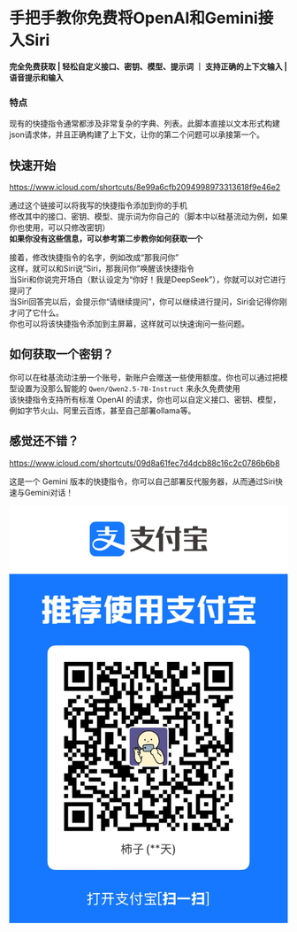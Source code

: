 # 手把手教你免费将OpenAI和Gemini接入Siri

**完全免费获取 | 轻松自定义接口、密钥、模型、提示词 ｜ 支持正确的上下文输入 | 语音提示和输入**

### 特点
现有的快捷指令通常都涉及非常复杂的字典、列表。此脚本直接以文本形式构建json请求体，并且正确构建了上下文，让你的第二个问题可以承接第一个。

## 快速开始

https://www.icloud.com/shortcuts/8e99a6cfb2094998973313618f9e46e2

通过这个链接可以将我写的快捷指令添加到你的手机  
修改其中的接口、密钥、模型、提示词为你自己的（脚本中以硅基流动为例，如果你也使用，可以只修改密钥）  
**如果你没有这些信息，可以参考第二步教你如何获取一个**  

接着，修改快捷指令的名字，例如改成“那我问你”  
这样，就可以和Siri说“Siri，那我问你”唤醒该快捷指令  
当Siri和你说完开场白（默认设定为“你好！我是DeepSeek”），你就可以对它进行提问了  
当Siri回答完以后，会提示你“请继续提问”，你可以继续进行提问，Siri会记得你刚才问了它什么。  
你也可以将该快捷指令添加到主屏幕，这样就可以快速询问一些问题。  

## 如何获取一个密钥？

你可以在硅基流动注册一个账号，新账户会赠送一些使用额度。你也可以通过把模型设置为没那么智能的 `Qwen/Qwen2.5-7B-Instruct` 来永久免费使用  
该快捷指令支持所有标准 OpenAI 的请求，你也可以自定义接口、密钥、模型， 例如字节火山、阿里云百炼，甚至自己部署ollama等。  

## 感觉还不错？

https://www.icloud.com/shortcuts/09d8a61fec7d4dcb88c16c2c0786b6b8

这是一个 Gemini 版本的快捷指令，你可以自己部署反代服务器，从而通过Siri快速与Gemini对话！

![支付宝收款码](./alipay.JPG)

